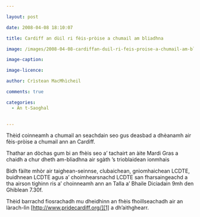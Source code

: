 ```yaml
---

layout: post

date: 2008-04-08 18:10:07

title: Cardiff an dùil ri fèis-pròise a chumail am bliadhna

image: /images/2008-04-08-cardiffan-duil-ri-feis-proise-a-chumail-am-bliadhna.webp

image-caption:

image-licence:

author: Crìstean MacMhìcheil

comments: true

categories:
  - An t-Saoghal
  

---
```


Thèid coinneamh a chumail an seachdain seo gus deasbad a dhèanamh air fèis-pròise a chumail ann an Cardiff.

<!--more-->

Thathar an dòchas gum bi an fhèis seo a&#8217; tachairt an àite Mardi Gras a chaidh a chur dheth am-bliadhna air sgàth &#8217;s trioblaidean ionmhais

Bidh fàilte mhòr air taighean-seinnse, clubaichean, gnìomhaichean LCDTE, buidhnean LCDTE agus a&#8217; choimhearsnachd LCDTE san fharsaingeachd a tha airson tighinn ris a&#8217; choinneamh ann an Talla a&#8217; Bhaile Diciadain 9mh den Ghiblean 7.30f.

Thèid barrachd fiosrachadh mu dheidhinn an fhèis fhoillseachadh air an làrach-lìn [http://www.pridecardiff.org/][1] a dh&#8217;aithghearr.

 [1]: http://www.pridecardiff.org/ "Làrach-lìn Fèis-pròise Chardiff"
